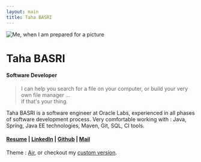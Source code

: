 ```yaml
---
layout: main
title: Taha BASRI
---
```


![Me, when I am prepared for a picture](https://www.linkedin.com/dms/C4E04AQF-obFYgSdIeA/profile-originalphoto-shrink_900_1200/0?m=AQJ4PA8Uq2j5IgAAAW9i6WpkT7BDYzrlr2GjZaOykWDVokcsyfVHQEBbBg&e=1577998861&v=beta&t=9asFh9zin9PIOUhldmwOO9Mb0-8yyRqf3G2QiP0oG1A)

# Taha BASRI

#### Software Developer

> I can help you search for a file on your computer, or build your very own file manager ...  
> if that's your thing.

Taha BASRI is a software engineer at Oracle Labs, experienced in all phases of software development process.
Very comfortable working with : Java, Spring, Java EE technologies, Maven, Git, SQL, CI tools. 

#### [Resume](resume) | [LinkedIn](https://www.linkedin.com/in/tahabasri/en) | [Github](https://github.com/tahabasri) | [Mail](mailto:tahabsri@gmail.com)

Theme : [Air](https://github.com/markdowncss/air), or checkout my [custom version](https://github.com/tahabasri/portfolio).